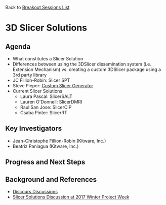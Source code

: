 Back to [Breakout Sessions List](../README.md#BreakoutSessions)

# 3D Slicer Solutions

## Agenda

* What constitutes a Slicer Solution
* Differences between using the 3DSlicer dissemination system (i.e. Extension Mechanism) vs. creating a custom 3DSlicer package using a 3rd party library
* JC Fillion-Robin: Slicer SPT
* Steve Pieper: [Custom Slicer Generator](https://github.com/pieper/CustomSlicerGenerator)
* Current Slicer Solutions
  * Laura Pascal: SlicerSALT
  * Lauren O'Donnell: SlicerDMRI
  * Raul San Jose: SlicerCIP
  * Csaba Pinter: SlicerRT

## Key Investigators

- Jean-Christophe Fillion-Robin (Kitware, Inc.)
- Beatriz Paniagua (Kitware, Inc.)

## Progress and Next Steps

<!--Describe progress and next steps in a few bullet points as you are making progress.-->

## Background and References

<!--Use this space for information that may help people better understand your project, like links to papers, source code, or data.-->

- [Discours Discussions](https://discourse.slicer.org/t/its-all-about-transitions-lets-talk-about-slicers-landing-page/113/28?u=jcfr)
- [Slicer Solutions Discussion at 2017 Winter Project Week](https://na-mic.org/wiki/2017_Winter_Project_Week/Organizations)
